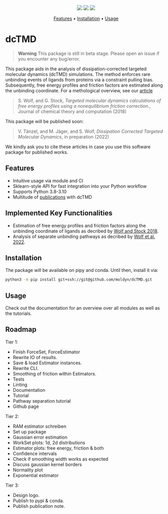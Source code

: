 <div align="center">
  <p>
    <a href="https://github.com/wemake-services/wemake-python-styleguide" alt="wemake-python-styleguide">
        <img src="https://img.shields.io/badge/style-wemake-000000.svg" /></a>
    <a href="https://moldyn.github.io/dcTMD" alt="Docs">
        <img src="https://img.shields.io/badge/mkdocs-Documentation-brightgreen" /></a>
    <a href="https://github.com/moldyn/dcTMD/blob/main/LICENSE" alt="License">
        <img src="https://img.shields.io/github/license/moldyn/dcTMD" /></a>
  </p>

  <p>
    <a href="#features">Features</a> •
    <a href="#installation">Installation</a> •
    <a href="#usage">Usage</a>
  </p>
</div>


# dcTMD

> **Warning**
> This package is still in beta stage. Please open an issue if you encounter
> any bug/error.

This package aids in the analysis of dissipation-corrected targeted molecular dynamics (dcTMD) simulations. The method enforces rare unbinding events of ligands from proteins via a constraint pulling bias. Subsequently, free energy profiles and friction factors are estimated along the unbinding coordinate. For a methological overview, see our [article](https://pubs.acs.org/doi/full/10.1021/acs.jctc.8b00835)

> S. Wolf, and G. Stock,
> *Targeted molecular dynamics calculations of free energy profiles using a nonequilibrium friction correction.*,
> Journal of chemical theory and computation (2018)

This package will be published soon:

> V. Tänzel, and M. Jäger, and S. Wolf,
> *Dissipation Corrected Targeted Molecular Dynamics*,
> in preparation (2022)

We kindly ask you to cite these articles in case you use this software package for published works.

## Features
- Intuitive usage via module and CI
- Sklearn-style API for fast integration into your Python workflow
- Supports Python 3.8-3.10
- Multitude of [publications](https://www.moldyn.uni-freiburg.de/publications.html) with dcTMD

## Implemented Key Functionalities
- Estimation of free energy profiles and friction factors along the unbinding coordinate of ligands as decribed by [Wolf and Stock 2018](https://pubs.acs.org/doi/full/10.1021/acs.jctc.8b00835).
- Analysis of separate unbinding pathways as decribed by [Wolf et al. 2022](https://arxiv.org/abs/2212.07154).

## Installation
The package will be available on pipy and conda. Until then, install it via:
```bash
python3 -m pip install git+ssh://git@github.com/moldyn/dcTMD.git
```

## Usage
Check out the documentation for an overview over all modules as well as the tutorials.

## Roadmap

Tier 1:
- Finish ForceSet, ForceEstimator
- Rewrite IO of results.
- Save & load Estimator instances.
- Rewrite CLI.
- Smoothing of friction within Estimators.
- Tests
- Linting
- Documentation
- Tutorial
- Pathway separation tutorial
- Github page

Tier 2:
- RAM estimator schreiben
- Set up package
- Gaussian error estimation
- WorkSet plots: 1d, 2d distributions
- Estimator plots: free energy, friction & both
- Confidence intervals
- Check if smoothing width works as expected
- Discuss gaussian kernel borders
- Normality plot
- Exponential estimator

Tier 3:
- Design logo.
- Publish to pypi & conda.
- Publish publication note.
